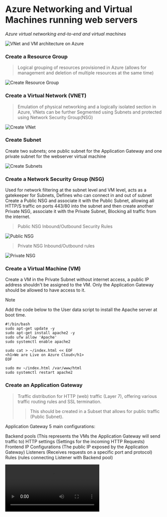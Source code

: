 # Azure Networking and Virtual Machines running web servers
*Azure virtual networking end-to-end and virtual machines*

![VNet and VM architecture on Azure](./assets/web-server-rsg.png)


### Create a Resource Group
> Logical grouping of resources provisioned in Azure (allows for management and deletion of multiple resources at the same time)

![Create Resource Group](./assets/resource-group.png)

### Create a Virtual Network (VNET)
> Emulation of physical networking and a logically isolated section in Azure, VNets can be further Segmented using Subnets and protected using Network Security Group(NSG)

![Create VNet](./assets/create-vnet.png)

### Create Subnet
Create two subnets; one public subnet for the Application Gateway and one private subnet for the webserver virtual machine 

![Create Subnets](./assets/subnets.png)


### Create a Network Security Group (NSG)
Used for network filtering at the subnet level and VM level, acts as a gatekeeper for Subnets, Defines who can connect in and out of subnet
Create a Public NSG and associate it with the Public Subnet, allowing all HTTP/S traffic on ports 443/80 into the subnet and then create another Private NSG, associate it with the Private Subnet, Blocking all traffic from the internet.

> Public NSG Inbound/Outbound Security Rules

![Public NSG](./assets/public-nsg.png)

> Private NSG Inbound/Outbound rules

![Private NSG](./assets/private-nsg.png)

### Create a Virtual Machine (VM)
Create a VM in the Private Subnet without internet access, a public IP address shouldn't be assigned to the VM. Only the Application Gateway should be allowed to have access to it. 

> [!NOTE]
> Add the code below to the User data script to install the Apache server at boot time.

```
#!/bin/bash
sudo apt-get update -y
sudo apt-get install apache2 -y
sudo ufw allow 'Apache'
sudo systemctl enable apache2

sudo cat > ~/index.html << EOF
<h1>We are Live on Azure Cloud</h1> 
EOF

sudo mv ~/index.html /var/www/html
sudo systemctl restart apache2

```

### Create an Application Gateway
> Traffic distribution for HTTP (web) traffic (Layer 7), offering various traffic routing rules and SSL termination.
>> This should be created in a Subset that allows for public traffic (Public Subnet).

Application Gateway 5 main configurations:

Backend pools (This represents the VMs the Application Gateway will send traffic to)
HTTP settings (Settings for the incoming HTTP Requests)
Frontend IP Configurations (The public IP exposed by the Application Gateway)
Listeners (Receives requests on a specific port and protocol)
Rules (rules connecting Listener with Backend pool)


![Create Application Gateway](./assets/vid4less.mp4)



